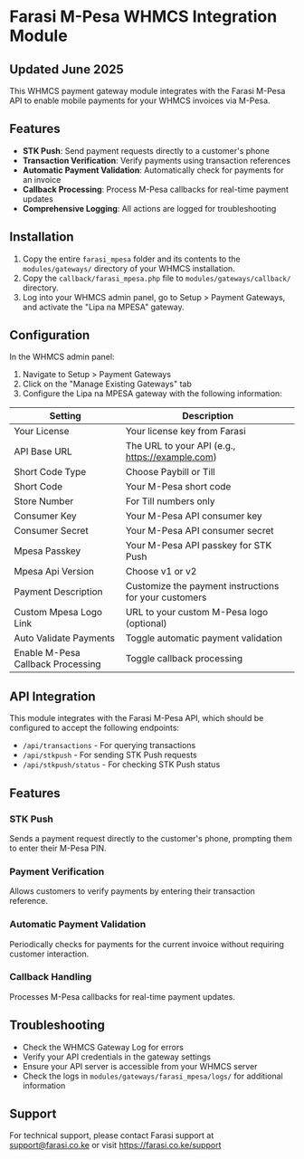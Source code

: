 # Farasi M-Pesa WHMCS Integration Module

## Updated June 2025

This WHMCS payment gateway module integrates with the Farasi M-Pesa API to enable mobile payments for your WHMCS invoices via M-Pesa.

## Features

- **STK Push**: Send payment requests directly to a customer's phone
- **Transaction Verification**: Verify payments using transaction references
- **Automatic Payment Validation**: Automatically check for payments for an invoice
- **Callback Processing**: Process M-Pesa callbacks for real-time payment updates
- **Comprehensive Logging**: All actions are logged for troubleshooting

## Installation

1. Copy the entire `farasi_mpesa` folder and its contents to the `modules/gateways/` directory of your WHMCS installation.
2. Copy the `callback/farasi_mpesa.php` file to `modules/gateways/callback/` directory.
3. Log into your WHMCS admin panel, go to Setup > Payment Gateways, and activate the "Lipa na MPESA" gateway.

## Configuration

In the WHMCS admin panel:

1. Navigate to Setup > Payment Gateways
2. Click on the "Manage Existing Gateways" tab
3. Configure the Lipa na MPESA gateway with the following information:

| Setting | Description |
|---------|-------------|
| Your License | Your license key from Farasi |
| API Base URL | The URL to your API (e.g., https://example.com) |
| Short Code Type | Choose Paybill or Till |
| Short Code | Your M-Pesa short code |
| Store Number | For Till numbers only |
| Consumer Key | Your M-Pesa API consumer key |
| Consumer Secret | Your M-Pesa API consumer secret |
| Mpesa Passkey | Your M-Pesa API passkey for STK Push |
| Mpesa Api Version | Choose v1 or v2 |
| Payment Description | Customize the payment instructions for your customers |
| Custom Mpesa Logo Link | URL to your custom M-Pesa logo (optional) |
| Auto Validate Payments | Toggle automatic payment validation |
| Enable M-Pesa Callback Processing | Toggle callback processing |

## API Integration

This module integrates with the Farasi M-Pesa API, which should be configured to accept the following endpoints:

- `/api/transactions` - For querying transactions
- `/api/stkpush` - For sending STK Push requests
- `/api/stkpush/status` - For checking STK Push status

## Features

### STK Push

Sends a payment request directly to the customer's phone, prompting them to enter their M-Pesa PIN.

### Payment Verification

Allows customers to verify payments by entering their transaction reference.

### Automatic Payment Validation

Periodically checks for payments for the current invoice without requiring customer interaction.

### Callback Handling

Processes M-Pesa callbacks for real-time payment updates.

## Troubleshooting

- Check the WHMCS Gateway Log for errors
- Verify your API credentials in the gateway settings
- Ensure your API server is accessible from your WHMCS server
- Check the logs in `modules/gateways/farasi_mpesa/logs/` for additional information

## Support

For technical support, please contact Farasi support at support@farasi.co.ke or visit https://farasi.co.ke/support
